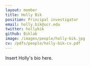 ```yaml
---
layout: member
title: Holly Bik
position: Principal investigator
email: holly.bik@ucr.edu
twitter: hollybik
github: Biklab
image: /images/people/holly-bik.jpg
cv: /pdfs/people/holly-bik-cv.pdf
---
```


Insert Holly's bio here.
